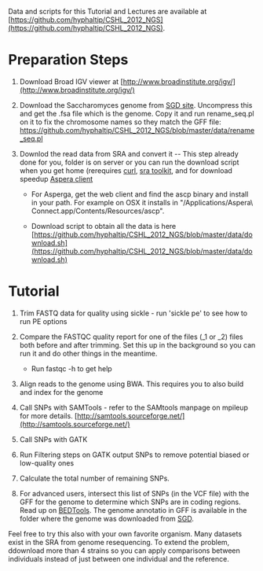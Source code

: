 Data and scripts for this Tutorial and Lectures are available at [https://github.com/hyphaltip/CSHL_2012_NGS](https://github.com/hyphaltip/CSHL_2012_NGS).



Preparation Steps
=================

1. Download Broad IGV viewer at
[http://www.broadinstitute.org/igv/](http://www.broadinstitute.org/igv/)

2. Download the Saccharomyces genome from [SGD
site](http://downloads.yeastgenome.org/sequence/S288C_reference/genome_releases/S288C_reference_genome_R64-1-1_20110203.tgz). Uncompress this and get the .fsa file which is the genome. Copy it and run rename_seq.pl on it to fix the chromosome names so they match the GFF file:
 https://github.com/hyphaltip/CSHL_2012_NGS/blob/master/data/rename_seq.pl

3. Downlod the read data from SRA and convert it -- This step already
done for you, folder is on server or you can run the download script
when you get home (rerequires [curl](http://curl.haxx.se/), [sra
toolkit](http://ftp-private.ncbi.nlm.nih.gov/sra/sdk/), and for
download speedup [Aspera
client](http://downloads.asperasoft.com/download_connect/)

    * For Asperga, get the web client and find the ascp binary and
      install in your path. For example on OSX it installs in
      "/Applications/Aspera\ Connect.app/Contents/Resources/ascp".

    * Download script to obtain all the data is here
      [https://github.com/hyphaltip/CSHL_2012_NGS/blob/master/data/download.sh](https://github.com/hyphaltip/CSHL_2012_NGS/blob/master/data/download.sh)

Tutorial
========

1. Trim FASTQ data for quality using sickle - run 'sickle pe' to see how to run PE options

2. Compare the FASTQC quality report for one of the files (_1 or _2) files both before and after trimming. Set this up in the background so you can run it and do other things in the meantime.
    * Run fastqc -h to get help

3. Align reads to the genome using BWA. This requires you to also build and index for the genome

4. Call SNPs with SAMTools - refer to the SAMtools manpage on mpileup for more details. [http://samtools.sourceforge.net/](http://samtools.sourceforge.net/)

5. Call SNPs with GATK

6. Run Filtering steps on GATK output SNPs to remove potential biased or low-quality ones

7. Calculate the total number of remaining SNPs.

8. For advanced users, intersect this list of SNPs (in the VCF file)
with the GFF for the genome to determine which SNPs are in coding
regions.  Read up on
[BEDTools](http://code.google.com/p/bedtools/). The genome annotatio in GFF is available
in the folder where the genome was downloaded from [SGD](http://yeastgenome.org).


Feel free to try this also with your own favorite organism. Many
datasets exist in the SRA from genome resequencing. To extend the
problem, ddownload more than 4 strains so you can apply comparisons
between individuals instead of just between one individual and the
reference.

